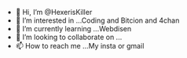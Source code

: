 - 👋 Hi, I’m @HexerisKiller
- 👀 I’m interested in ...Coding and Bitcion and 4chan
- 🌱 I’m currently learning ...Webdisen
- 💞️ I’m looking to collaborate on ...
- 📫 How to reach me ...My insta or gmail

<!---
HexerisKiller/HexerisKiller is a ✨ special ✨ repository because its `README.md` (this file) appears on your GitHub profile.
You can click the Preview link to take a look at your changes.
--->
